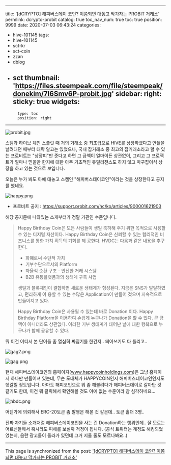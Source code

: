 
---
title: '[dCRYPTO] 해피버스데이 코인? 이쯤되면 대놓고 막가자는 PROBIT 거래소'
permlink: dcrypto-probit
catalog: true
toc_nav_num: true
toc: true
position: 9999
date: 2020-07-03 06:43:24
categories:
- hive-101145
tags:
- hive-101145
- sct-kr
- sct-coin
- zzan
- dblog
- sct
thumbnail: 'https://files.steempeak.com/file/steempeak/donekim/7I6Smv6P-probit.jpg'
sidebar:
    right:
        sticky: true
widgets:
    -
        type: toc
        position: right
---


![probit.jpg](https://files.steempeak.com/file/steempeak/donekim/7I6Smv6P-probit.jpg)

스팀과 하이브 체인 스플릿 때 거의 거래소 중 최초급으로 HIVE를 상장하겠다고 언플을 날려대던 때부터 대략 알고는 있었으나, 국내 잡거래소 중 최고의 잡거래소라고 할 수 있는 프로비트는 "상장피"만 준다고 하면 그 금액이 얼마이든 상관없이, 그리고 그 프로젝트가 얼마나 믿을만 한지에 대한 아주 기초적인 듀딜리전스도 하지 않고 마구잡이식 상장을 하고 있는 것으로 보입니다.

오늘은 누가 봐도 아예 대놓고 스캠인 "해피버스데이코인"이라는 것을 상장한다고 공지를 했네요. 

![happy.png](https://files.steempeak.com/file/steempeak/donekim/Ux8BN2Wx-happy.png)

- 프로비트 공지 : https://support.probit.com/hc/ko/articles/900001621903

해당 공지문에 나와있는 소개부터가 정말 가관인 수준입니다.

> Happy Birthday Coin은 모든 사람들이 생일 축하해 주기 위한 목적으로 사용할 수 있는 디지털 자산이다. Happy Birthday Coin은 신뢰할 수 있는 합리적인 비즈니스를 통한 가치 획득의 기회를 제 공한다. HVDC는 다음과 같은 내용을 추구한다.
>
> - 화폐로써 수단적 가치
> - 기부수단으로서의 Platform
> - 자율적 순환 구조 - 안전한 거래 시스템
> - B2B 유통플랫폼과의 생태계 구축 사업
>
> 생일과 블록체인이 결합하면 새로운 생태계가 형성된다. 지금은 SNS가 발달하였고, 편리하게 이 용할 수 있는 수많은 Application이 만들어 졌으며 지속적으로 만들어지고 있다.
>
> Happy Birthday Coin은 사용될 수 있는데 바로 Donation 이다. Happy Birthday Platform을 이용하여 손쉽게 누구나가 Donation을 할 수 있다. 큰 금액이 아니더라도 상관없다. 이러한 기부 생태계가 태어난 날에 대한 행복으로 누구나가 함께 공유할 수 있다.

뭐 이건 어디서 본 단어들 좀 열심히 짜집기를 한건지.. 띄어쓰기도 다 틀리고..

![gag2.png](https://files.steempeak.com/file/steempeak/donekim/h7HrAu5R-gag2.png)

![gag.png](https://files.steempeak.com/file/steempeak/donekim/5gSFPcdS-gag.png)

현재 해피버스데이코인의 홈페이지(www.happycoinholdings.com)은 그냥 홈페이지 하나만 만들어져 있는데, 무슨 도대체가 HAPPYCOIN인지 해피버스데이코인인지도 헷갈릴 정도입니다. 아마도 해피코인으로 뭐 좀 해볼려다가 해피버스데이로 갈아탄 것 같기도 한데, 이건 뭐 클릭해서 확인해볼 것도 아예 없는 수준이라 참 심각하네요...


![hbdc.png](https://files.steempeak.com/file/steempeak/donekim/7NQHUV7H-hbdc.png)

어딘가에 의뢰해서 ERC-20토큰 좀 발행은 해본 것 같은데.. 토큰 홀더 3명.. 

진짜 자기들 소개처럼 해피버스데이코인을 사는 건 Donation하는 행위인데.. 잘 모르는 어르신들께서 혹시라도 피해를 보실까 걱정이 됩니다. (공식 트위터는 계정도 해킹되었었는지, 음란 광고들이 올라가 있던데 그거 지울 줄도 모르나봐요..)

- - -

This page is synchronized from the post: ['[dCRYPTO] 해피버스데이 코인? 이쯤되면 대놓고 막가자는 PROBIT 거래소'](https://steemit.com/@donekim/dcrypto-probit)
